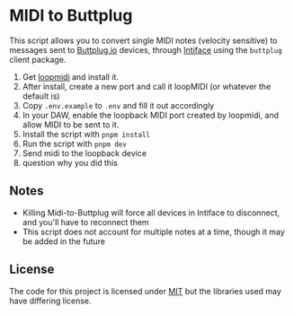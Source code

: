 # MIDI to Buttplug

This script allows you to convert single MIDI notes (velocity sensitive) to messages sent to [Buttplug.io](https://buttplug.io/) devices, through [Intiface](https://intiface.com/central/) using the `buttplug` client package.

1. Get [loopmidi](https://www.tobias-erichsen.de/software/loopmidi.html) and install it.
2. After install, create a new port and call it loopMIDI (or whatever the default is)
3. Copy `.env.example` to `.env` and fill it out accordingly
4. In your DAW, enable the loopback MIDI port created by loopmidi, and allow MIDI to be sent to it.
5. Install the script with `pnpm install`
6. Run the script with `pnpm dev`
7. Send midi to the loopback device
8. question why you did this

## Notes

- Killing Midi-to-Buttplug will force all devices in Intiface to disconnect, and you'll have to reconnect them
- This script does not account for multiple notes at a time, though it may be added in the future

## License

The code for this project is licensed under [MIT](LICENSE) but the libraries used may have differing license.
